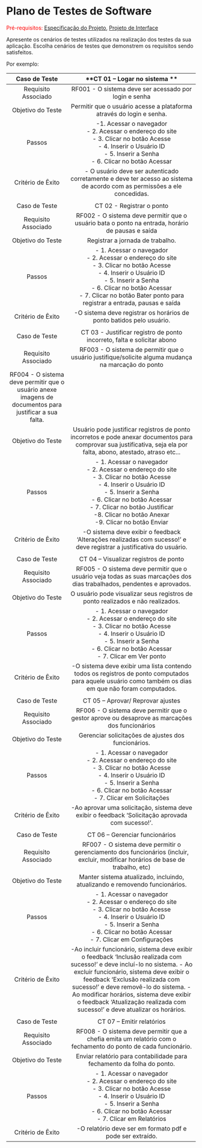 # Plano de Testes de Software

<span style="color:red">Pré-requisitos: <a href="2-Especificação do Projeto.md"> Especificação do Projeto</a></span>, <a href="3-Projeto de Interface.md"> Projeto de Interface</a>

Apresente os cenários de testes utilizados na realização dos testes da sua aplicação. Escolha cenários de testes que demonstrem os requisitos sendo satisfeitos.


Por exemplo:
 
| **Caso de Teste** 	| **CT 01 – Logar no sistema ** 	|
|:---:	|:---:	|
|	Requisito Associado 	| RF001 - O sistema deve ser acessado por login e senha |
| Objetivo do Teste 	| Permitir que o usuário acesse a plataforma através do login e senha. |
| Passos 	| -1.	Acessar o navegador <br> - 2.	Acessar o endereço do site <br> - 3.	Clicar no botão Acesse <br> - 4.	Inserir o Usuário ID <br> - 5.	Inserir a Senha <br> - 	6.	Clicar no botão Acessar |
|Critério de Êxito | - O usuário deve ser autenticado corretamente e deve ter acesso ao sistema de acordo com as permissões a ele concedidas. |
|  	|  	|
| Caso de Teste 	| CT 02 - Registrar o ponto	|
|Requisito Associado | RF002 - O sistema deve permitir que o usuário bata o ponto na entrada, horário de pausas e saída |
| Objetivo do Teste 	| Registrar a jornada de trabalho. |
| Passos 	| - 1.	Acessar o navegador <br> - 2.	Acessar o endereço do site <br> - 3.	Clicar no botão Acesse <br> - 4.	Inserir o Usuário ID <br> - 5.	Inserir a Senha <br> - 6.	Clicar no botão Acessar <br>- 7.	Clicar no botão Bater ponto para registrar a entrada, pausas e saída |
|Critério de Êxito | -O sistema deve registrar os horários de ponto batidos pelo usuário. |
|  	|  	|
| Caso de Teste 	| CT 03 - Justificar registro de ponto incorreto, falta e solicitar abono	|
|Requisito Associado | RF003 - O sistema de permitir que o usuário justifique/solicite alguma mudança na marcação do ponto
RF004 - O sistema deve permitir que o usuário anexe imagens de documentos para justificar a sua falta.|
| Objetivo do Teste 	| Usuário pode justificar registros de ponto incorretos e pode anexar documentos para comprovar sua justificativa, seja ela por falta, abono, atestado, atraso etc... |
| Passos 	| - 1.	Acessar o navegador <br> - 2.	Acessar o endereço do site <br> - 3.	Clicar no botão Acesse <br> - 4.	Inserir o Usuário ID <br> - 5.	Inserir a Senha <br> - 6.	Clicar no botão Acessar <br> - 7.	Clicar no botão Justificar <br> -8.	Clicar no botão Anexar <br> -9.	Clicar no botão Enviar|
|Critério de Êxito | -O sistema deve exibir o feedback ‘Alterações realizadas com sucesso!’ e deve registrar a justificativa do usuário.|
|  	|  	|
| Caso de Teste 	| CT 04 – Visualizar registros de ponto	|
|Requisito Associado |RF005 - O sistema deve permitir que o usuário veja todas as suas marcações dos dias trabalhados, pendentes e aprovados.|
| Objetivo do Teste 	| O usuário pode visualizar seus registros de ponto realizados e não realizados. |
| Passos 	| - 1.	Acessar o navegador <br> - 2.	Acessar o endereço do site <br> - 3.	Clicar no botão Acesse <br> - 4.	Inserir o Usuário ID <br> - 5.	Inserir a Senha <br> - 6.	Clicar no botão Acessar <br> - 7.		Clicar em Ver ponto|
|Critério de Êxito | -O sistema deve exibir uma lista contendo todos os registros de ponto computados para aquele usuário como também os dias em que não foram computados.|
 |  	|  	|
| Caso de Teste 	| CT 05 – Aprovar/ Reprovar ajustes	|
|Requisito Associado |RF006 - O sistema deve permitir que o gestor aprove ou desaprove as marcações dos funcionários|
| Objetivo do Teste 	| Gerenciar solicitações de ajustes dos funcionários. |
| Passos 	| - 1.	Acessar o navegador <br> - 2.	Acessar o endereço do site <br> - 3.	Clicar no botão Acesse <br> - 4.	Inserir o Usuário ID <br> - 5.	Inserir a Senha <br> - 6.	Clicar no botão Acessar <br>- 7.	Clicar em Solicitações|
|Critério de Êxito | -Ao aprovar uma solicitação, sistema deve exibir o feedback ‘Solicitação aprovada com sucesso!’.|
|  	|  	|
| Caso de Teste 	| CT 06 – Gerenciar funcionários|
|Requisito Associado |RF007 - O sistema deve permitir o gerenciamento dos funcionários (incluir, excluir, modificar horários de base de trabalho, etc)|
| Objetivo do Teste 	| Manter sistema atualizado, incluindo, atualizando e removendo funcionários. |
| Passos 	| - 1.	Acessar o navegador <br> - 2.	Acessar o endereço do site <br> - 3.	Clicar no botão Acesse <br> - 4.	Inserir o Usuário ID <br> - 5.	Inserir a Senha <br> - 6.	Clicar no botão Acessar <br> - 7.	Clicar em Configurações |
|Critério de Êxito | -Ao incluir funcionário, sistema deve exibir o feedback ‘Inclusão realizada com sucesso!’ e deve incluí-lo no sistema. - Ao excluir funcionário, sistema deve exibir o feedback ‘Exclusão realizada com sucesso!’ e deve removê-lo do sistema. -Ao modificar horários, sistema deve exibir o feedback ‘Atualização realizada com sucesso!’ e deve atualizar os horários.|
|  	|  	|
| Caso de Teste 	| CT 07 – Emitir relatórios|
|Requisito Associado |RF008 - O sistema deve permitir que a chefia emita um relatório com o fechamento do ponto de cada funcionário.|
| Objetivo do Teste 	| Enviar relatório para contabilidade para fechamento da folha do ponto. |
| Passos 	| - 1.	Acessar o navegador <br> - 2.	Acessar o endereço do site <br> - 3.	Clicar no botão Acesse <br> - 4.	Inserir o Usuário ID <br> - 5.	Inserir a Senha <br> - 6.	Clicar no botão Acessar <br>- 7.	Clicar em Relatórios |
|Critério de Êxito | -O relatório deve ser em formato pdf e  pode ser extraído.|
